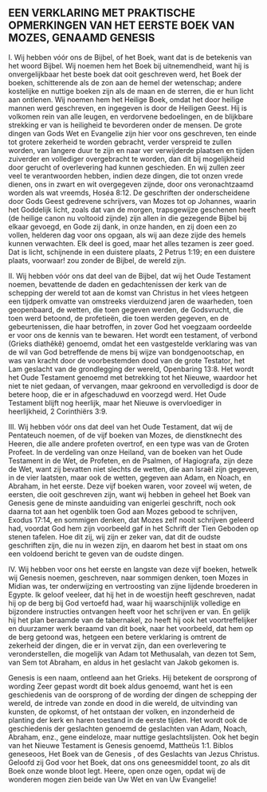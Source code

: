## EEN VERKLARING MET PRAKTISCHE OPMERKINGEN VAN HET EERSTE BOEK VAN MOZES, GENAAMD GENESIS
 
I. Wij hebben vóór ons de Bijbel, of het Boek, want dat is de betekenis van het woord Bijbel. Wij noemen hem het Boek bij uitnemendheid, want hij is onvergelijkbaar het beste boek dat ooit geschreven werd, het Boek der boeken, schitterende als de zon aan de hemel der wetenschap; andere kostelijke en nuttige boeken zijn als de maan en de sterren, die er hun licht aan ontlenen. Wij noemen hem het Heilige Boek, omdat het door heilige mannen werd geschreven, en ingegeven is door de Heiligen Geest. Hij is volkomen rein van alle leugen, en verdorvene bedoelingen, en de blijkbare strekking er van is heiligheid te bevorderen onder de mensen. De grote dingen van Gods Wet en Evangelie zijn hier voor ons geschreven, ten einde tot grotere zekerheid te worden gebracht, verder verspreid te zullen worden, van langere duur te zijn en naar ver verwijderde plaatsen en tijden zuiverder en vollediger overgebracht te worden, dan dit bij mogelijkheid door gerucht of overlevering had kunnen geschieden. En wij zullen zeer veel te verantwoorden hebben, indien deze dingen, die tot onzen vrede dienen, ons in zwart en wit overgegeven zijnde, door ons veronachtzaamd worden als wat vreemds, Hoséa 8:12. De geschriften der onderscheidene door Gods Geest gedrevene schrijvers, van Mozes tot op Johannes, waarin het Goddelijk licht, zoals dat van de morgen, trapsgewijze geschenen heeft (de heilige canon nu voltooid zijnde) zijn allen in die gezegende Bijbel bij elkaar gevoegd, en Gode zij dank, in onze handen, en zij doen een zo vollen, helderen dag voor ons opgaan, als wij aan deze zijde des hemels kunnen verwachten. Elk deel is goed, maar het alles tezamen is zeer goed. Dat is licht, schijnende in een duistere plaats, 2 Petrus 1:19; en een duistere plaats, voorwaar! zou zonder de Bijbel, de wereld zijn.
 
II. Wij hebben vóór ons dat deel van de Bijbel, dat wij het Oude Testament noemen, bevattende de daden en gedachtenissen der kerk van de schepping der wereld tot aan de komst van Christus in het vlees hetgeen een tijdperk omvatte van omstreeks vierduizend jaren de waarheden, toen geopenbaard, de wetten, die toen gegeven werden, de Godsvrucht, die toen werd betoond, de profetieën, die toen werden gegeven, en de gebeurtenissen, die haar betroffen, in zover God het voegzaam oordeelde er voor ons de kennis van te bewaren. Het wordt een testament, of verbond (Grieks diathêkê) genoemd, omdat het een vastgestelde verklaring was van de wil van God betreffende de mens bij wijze van bondgenootschap, en was van kracht door de voorbestemden dood van de grote Testator, het Lam geslacht van de grondlegging der wereld, Openbaring 13:8. Het wordt het Oude Testament genoemd met betrekking tot het Nieuwe, waardoor het niet te niet gedaan, of vervangen, maar gekroond en vervolledigd is door de betere hoop, die er in afgeschaduwd en voorzegd werd. Het Oude Testament blijft nog heerlijk, maar het Nieuwe is overvloediger in heerlijkheid, 2 Corinthiërs 3:9.
 
III. Wij hebben vóór ons dat deel van het Oude Testament, dat wij de Pentateuch noemen, of de vijf boeken van Mozes, de dienstknecht des Heeren, die alle andere profeten overtrof, en een type was van de Groten Profeet. In de verdeling van onze Heiland, van de boeken van het Oude Testament in de Wet, de Profeten, en de Psalmen, of Hagiografa, zijn deze de Wet, want zij bevatten niet slechts de wetten, die aan Israël zijn gegeven, in de vier laatsten, maar ook de wetten, gegeven aan Adam, en Noach, en Abraham, in het eerste. Deze vijf boeken waren, voor zoveel wij weten, de eersten, die ooit geschreven zijn, want wij hebben in geheel het Boek van Genesis gene de minste aanduiding van enigerlei geschrift, noch ook daarna tot aan het ogenblik toen God aan Mozes gebood te schrijven, Exodus 17:14, en sommigen denken, dat Mozes zelf nooit schrijven geleerd had, voordat God hem zijn voorbeeld gaf in het Schrift der Tien Geboden op stenen tafelen.
Hoe dit zij, wij zijn er zeker van, dat dit de oudste geschriften zijn, die nu in wezen zijn, en daarom het best in staat om ons een voldoend bericht te geven van de oudste dingen.
 
IV. Wij hebben voor ons het eerste en langste van deze vijf boeken, hetwelk wij Genesis noemen, geschreven, naar sommigen denken, toen Mozes in Midian was, ter onderwijzing en vertroosting van zijne lijdende broederen in Egypte. Ik geloof veeleer, dat hij het in de woestijn heeft geschreven, nadat hij op de berg bij God vertoefd had, waar hij waarschijnlijk volledige en bijzondere instructies ontvangen heeft voor het schrijven er van. En gelijk hij het plan beraamde van de tabernakel, zo heeft hij ook het voortreffelijker en duurzamer werk beraamd van dit boek, naar het voorbeeld, dat hem op de berg getoond was, hetgeen een betere verklaring is omtrent de zekerheid der dingen, die er in vervat zijn, dan een overlevering te veronderstellen, die mogelijk van Adam tot Methusalah, van dezen tot Sem, van Sem tot Abraham, en aldus in het geslacht van Jakob gekomen is.
 
Genesis is een naam, ontleend aan het Grieks. Hij betekent de oorsprong of wording Zeer gepast wordt dit boek aldus genoemd, want het is een geschiedenis van de oorsprong of de wording der dingen de schepping der wereld, de intrede van zonde en dood in die wereld, de uitvinding van kunsten, de opkomst, of het ontstaan der volken, en inzonderheid de planting der kerk en haren toestand in de eerste tijden.
Het wordt ook de geschiedenis der geslachten genoemd de geslachten van Adam, Noach, Abraham, enz., gene eindeloze, maar nuttige geslachtslijsten. Ook het begin van het Nieuwe Testament is Genesis genoemd, Mattheüs 1:1. Biblos geneseoos, Het Boek van de Genesis , of des Geslachts van Jezus Christus. Geloofd zij God voor het Boek, dat ons ons geneesmiddel toont, zo als dit Boek onze wonde bloot legt. Heere, open onze ogen, opdat wij de wonderen mogen zien beide van Uw Wet en van Uw Evangelie!
